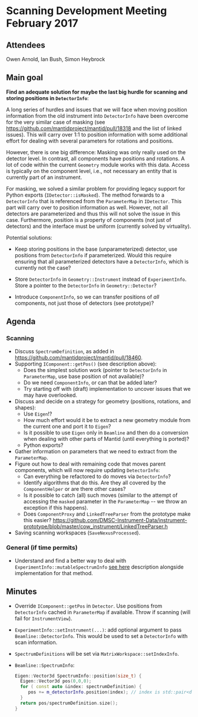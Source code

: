 # Scanning Development Meeting February 2017

## Attendees

Owen Arnold,
Ian Bush,
Simon Heybrock

## Main goal

**Find an adequate solution for maybe the last big hurdle for scanning and storing positions in `DetectorInfo`**:

A long series of hurdles and issues that we will face when moving position information from the old instrument into `DetectorInfo` have been overcome for the very similar case of masking (see https://github.com/mantidproject/mantid/pull/18318 and the list of linked issues). This will carry over 1:1 to position information with some additional effort for dealing with several parameters for rotations and positions.

However, there is one big difference: Masking was only really used on the detector level. In contrast, all components have positions and rotations. A lot of code within the current `Geometry` module works with this data. Access is typically on the component level, i.e., not necessary an entity that is currently part of an instrument.

For masking, we solved a similar problem for providing legacy support for Python exports (`IDetector::isMasked`). The method forwards to a `DetectorInfo` that is referenced from the `ParameterMap` in `IDetector`. This part will carry over to position information as well. However, not all detectors are parameterized and thus this will not solve the issue in this case. Furthermore, position is a property of components (not just of detectors) and the interface must be uniform (currently solved by virtuality).

Potential solutions:

- Keep storing positions in the base (unparameterized) detector, use positions from `DetectorInfo` if parameterized. Would this require ensuring that all parameterized detectors have a `DetectorInfo`, which is currently not the case?

- Store `DetectorInfo` in `Geometry::Instrument` instead of `ExperimentInfo`. Store a pointer to the `DetectorInfo` in `Geometry::Detector`?

- Introduce `ComponentInfo`, so we can transfer positions of *all* components, not just those of detectors (see prototype)?

## Agenda

### Scanning

- Discuss `SpectrumDefinition`, as added in https://github.com/mantidproject/mantid/pull/18460.
- Supporting `IComponent::getPos()` (see description above):
  - Does the simplest solution work (pointer to `DetectorInfo` in `ParameterMap`, use base position of not available)?
  - Do we need `ComponentInfo`, or can that be added later?
  - Try starting off with (draft) implementation to uncover issues that we may have overlooked.
- Discuss and decide on a strategy for geometry (positions, rotations, and shapes):
  - Use `Eigen`!?
  - How much effort would it be to extract a new geometry module from the current one and port it to `Eigen`?
  - Is it possible to use `Eigen` only in `Beamline` and then do a conversion when dealing with other parts of Mantid (until everything is ported)? 
  - Python exports?
- Gather information on parameters that we need to extract from the `ParameterMap`.
- Figure out how to deal with remaining code that moves parent components, which will now require updating `DetectorInfo`:
  - Can everything be refactored to do moves via `DetectorInfo`?
  - Identify algorithms that do this. Are they all covered by the `ComponentHelper` or are there other cases?
  - Is it possible to catch (all) such moves (similar to the attempt of accessing the `masked` parameter in the `ParameterMap` -- we throw an exception if this happens).
  - Does `ComponentProxy` and `LinkedTreeParser` from the prototype make this easier? https://github.com/DMSC-Instrument-Data/instrument-prototype/blob/master/cow_instrument/LinkedTreeParser.h
- Saving scanning workspaces (`SaveNexusProcessed`).

### General (if time permits)

* Understand and find a better way to deal with `ExperimentInfo::mutableSpectrumInfo` [see here](https://github.com/mantidproject/mantid/pull/18460/files) description alongside implementation for that method.

## Minutes

- Override `IComponent::getPos` in `Detector`. Use positions from `DetectorInfo` cached in `ParameterMap` if available. Throw if scanning (will fail for `InstrumentView`).
- `ExperimentInfo::setInstrument(...)`: add optional argument to pass `Beamline::DetectorInfo`. This would be used to set a `DetectorInfo` with scan information.
- `SpectrumDefinitions` will be set via `MatrixWorkspace::setIndexInfo`.
- `Beamline::SpectrumInfo`:

  ```cpp
  Eigen::Vector3d SpectrumInfo::position(size_t) {
    Eigen::Vector3d pos(0,0,0);
    for ( const auto &index: spectrumDefinition) {
       pos += m_detectorInfo.position(index); // index is std::pair<det,time>
    }
    return pos/spectrumDefinition.size();
  }
  ```
